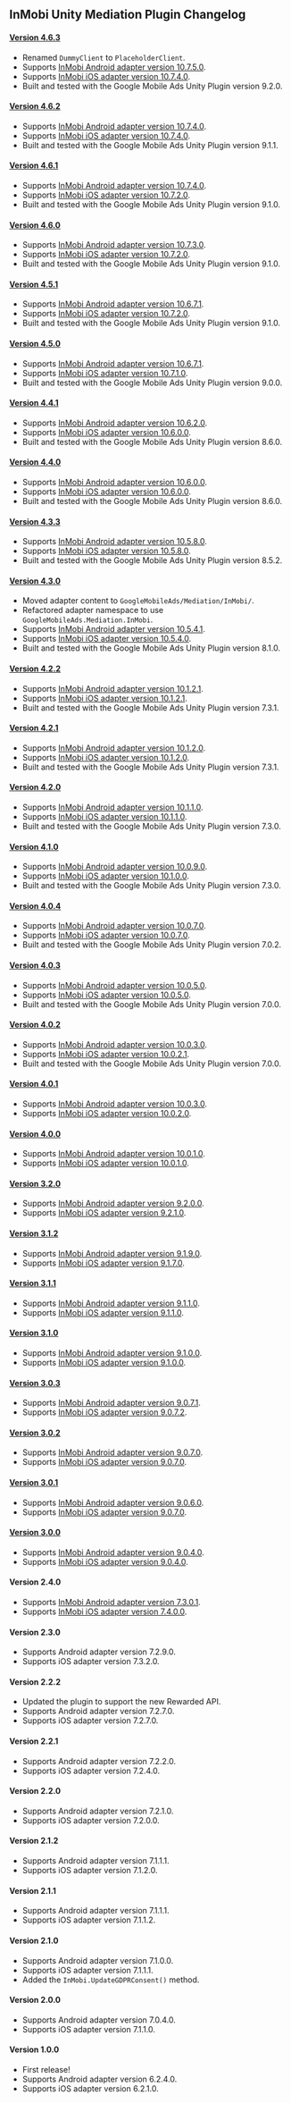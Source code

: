 ## InMobi Unity Mediation Plugin Changelog

#### [Version 4.6.3](https://dl.google.com/googleadmobadssdk/mediation/unity/inmobi/InMobiUnityAdapter-4.6.3.zip)
- Renamed `DummyClient` to `PlaceholderClient`.
- Supports [InMobi Android adapter version 10.7.5.0](https://github.com/googleads/googleads-mobile-android-mediation/blob/main/ThirdPartyAdapters/inmobi/CHANGELOG.md#version-10750).
- Supports [InMobi iOS adapter version 10.7.4.0](https://github.com/googleads/googleads-mobile-ios-mediation/blob/main/adapters/InMobi/CHANGELOG.md#version-10740).
- Built and tested with the Google Mobile Ads Unity Plugin version 9.2.0.

#### [Version 4.6.2](https://dl.google.com/googleadmobadssdk/mediation/unity/inmobi/InMobiUnityAdapter-4.6.2.zip)
- Supports [InMobi Android adapter version 10.7.4.0](https://github.com/googleads/googleads-mobile-android-mediation/blob/main/ThirdPartyAdapters/inmobi/CHANGELOG.md#version-10740).
- Supports [InMobi iOS adapter version 10.7.4.0](https://github.com/googleads/googleads-mobile-ios-mediation/blob/main/adapters/InMobi/CHANGELOG.md#version-10740).
- Built and tested with the Google Mobile Ads Unity Plugin version 9.1.1.

#### [Version 4.6.1](https://dl.google.com/googleadmobadssdk/mediation/unity/inmobi/InMobiUnityAdapter-4.6.1.zip)
- Supports [InMobi Android adapter version 10.7.4.0](https://github.com/googleads/googleads-mobile-android-mediation/blob/main/ThirdPartyAdapters/inmobi/CHANGELOG.md#version-10740).
- Supports [InMobi iOS adapter version 10.7.2.0](https://github.com/googleads/googleads-mobile-ios-mediation/blob/main/adapters/InMobi/CHANGELOG.md#version-10720).
- Built and tested with the Google Mobile Ads Unity Plugin version 9.1.0.

#### [Version 4.6.0](https://dl.google.com/googleadmobadssdk/mediation/unity/inmobi/InMobiUnityAdapter-4.6.0.zip)
- Supports [InMobi Android adapter version 10.7.3.0](https://github.com/googleads/googleads-mobile-android-mediation/blob/main/ThirdPartyAdapters/inmobi/CHANGELOG.md#version-10730).
- Supports [InMobi iOS adapter version 10.7.2.0](https://github.com/googleads/googleads-mobile-ios-mediation/blob/main/adapters/InMobi/CHANGELOG.md#version-10720).
- Built and tested with the Google Mobile Ads Unity Plugin version 9.1.0.

#### [Version 4.5.1](https://dl.google.com/googleadmobadssdk/mediation/unity/inmobi/InMobiUnityAdapter-4.5.1.zip)
- Supports [InMobi Android adapter version 10.6.7.1](https://github.com/googleads/googleads-mobile-android-mediation/blob/main/ThirdPartyAdapters/inmobi/CHANGELOG.md#version-10671).
- Supports [InMobi iOS adapter version 10.7.2.0](https://github.com/googleads/googleads-mobile-ios-mediation/blob/main/adapters/InMobi/CHANGELOG.md#version-10720).
- Built and tested with the Google Mobile Ads Unity Plugin version 9.1.0.

#### [Version 4.5.0](https://dl.google.com/googleadmobadssdk/mediation/unity/inmobi/InMobiUnityAdapter-4.5.0.zip)
- Supports [InMobi Android adapter version 10.6.7.1](https://github.com/googleads/googleads-mobile-android-mediation/blob/main/ThirdPartyAdapters/inmobi/CHANGELOG.md#version-10671).
- Supports [InMobi iOS adapter version 10.7.1.0](https://github.com/googleads/googleads-mobile-ios-mediation/blob/main/adapters/InMobi/CHANGELOG.md#version-10710).
- Built and tested with the Google Mobile Ads Unity Plugin version 9.0.0.

#### [Version 4.4.1](https://dl.google.com/googleadmobadssdk/mediation/unity/inmobi/InMobiUnityAdapter-4.4.1.zip)
- Supports [InMobi Android adapter version 10.6.2.0](https://github.com/googleads/googleads-mobile-android-mediation/blob/main/ThirdPartyAdapters/inmobi/CHANGELOG.md#version-10620).
- Supports [InMobi iOS adapter version 10.6.0.0](https://github.com/googleads/googleads-mobile-ios-mediation/blob/main/adapters/InMobi/CHANGELOG.md#version-10600).
- Built and tested with the Google Mobile Ads Unity Plugin version 8.6.0.

#### [Version 4.4.0](https://dl.google.com/googleadmobadssdk/mediation/unity/inmobi/InMobiUnityAdapter-4.4.0.zip)
- Supports [InMobi Android adapter version 10.6.0.0](https://github.com/googleads/googleads-mobile-android-mediation/blob/main/ThirdPartyAdapters/inmobi/CHANGELOG.md#version-10600).
- Supports [InMobi iOS adapter version 10.6.0.0](https://github.com/googleads/googleads-mobile-ios-mediation/blob/main/adapters/InMobi/CHANGELOG.md#version-10600).
- Built and tested with the Google Mobile Ads Unity Plugin version 8.6.0.

#### [Version 4.3.3](https://dl.google.com/googleadmobadssdk/mediation/unity/inmobi/InMobiUnityAdapter-4.3.3.zip)
- Supports [InMobi Android adapter version 10.5.8.0](https://github.com/googleads/googleads-mobile-android-mediation/blob/main/ThirdPartyAdapters/inmobi/CHANGELOG.md#version-10580).
- Supports [InMobi iOS adapter version 10.5.8.0](https://github.com/googleads/googleads-mobile-ios-mediation/blob/main/adapters/InMobi/CHANGELOG.md#version-10580).
- Built and tested with the Google Mobile Ads Unity Plugin version 8.5.2.

#### [Version 4.3.0](https://dl.google.com/googleadmobadssdk/mediation/unity/inmobi/InMobiUnityAdapter-4.3.0.zip)
- Moved adapter content to `GoogleMobileAds/Mediation/InMobi/`.
- Refactored adapter namespace to use `GoogleMobileAds.Mediation.InMobi`.
- Supports [InMobi Android adapter version 10.5.4.1](https://github.com/googleads/googleads-mobile-android-mediation/blob/main/ThirdPartyAdapters/inmobi/CHANGELOG.md#version-10541).
- Supports [InMobi iOS adapter version 10.5.4.0](https://github.com/googleads/googleads-mobile-ios-mediation/blob/main/adapters/InMobi/CHANGELOG.md#version-10540).
- Built and tested with the Google Mobile Ads Unity Plugin version 8.1.0.

#### [Version 4.2.2](https://dl.google.com/googleadmobadssdk/mediation/unity/inmobi/InMobiUnityAdapter-4.2.2.zip)
- Supports [InMobi Android adapter version 10.1.2.1](https://github.com/googleads/googleads-mobile-android-mediation/blob/main/ThirdPartyAdapters/inmobi/CHANGELOG.md#version-10121).
- Supports [InMobi iOS adapter version 10.1.2.1](https://github.com/googleads/googleads-mobile-ios-mediation/blob/main/adapters/InMobi/CHANGELOG.md#version-10121).
- Built and tested with the Google Mobile Ads Unity Plugin version 7.3.1.

#### [Version 4.2.1](https://dl.google.com/googleadmobadssdk/mediation/unity/inmobi/InMobiUnityAdapter-4.2.1.zip)
- Supports [InMobi Android adapter version 10.1.2.0](https://github.com/googleads/googleads-mobile-android-mediation/blob/main/ThirdPartyAdapters/inmobi/CHANGELOG.md#version-10120).
- Supports [InMobi iOS adapter version 10.1.2.0](https://github.com/googleads/googleads-mobile-ios-mediation/blob/main/adapters/InMobi/CHANGELOG.md#version-10120).
- Built and tested with the Google Mobile Ads Unity Plugin version 7.3.1.

#### [Version 4.2.0](https://dl.google.com/googleadmobadssdk/mediation/unity/inmobi/InMobiUnityAdapter-4.2.0.zip)
- Supports [InMobi Android adapter version 10.1.1.0](https://github.com/googleads/googleads-mobile-android-mediation/blob/main/ThirdPartyAdapters/inmobi/CHANGELOG.md#version-10110).
- Supports [InMobi iOS adapter version 10.1.1.0](https://github.com/googleads/googleads-mobile-ios-mediation/blob/main/adapters/InMobi/CHANGELOG.md#version-10110).
- Built and tested with the Google Mobile Ads Unity Plugin version 7.3.0.

#### [Version 4.1.0](https://dl.google.com/googleadmobadssdk/mediation/unity/inmobi/InMobiUnityAdapter-4.1.0.zip)
- Supports [InMobi Android adapter version 10.0.9.0](https://github.com/googleads/googleads-mobile-android-mediation/blob/main/ThirdPartyAdapters/inmobi/CHANGELOG.md#version-10090).
- Supports [InMobi iOS adapter version 10.1.0.0](https://github.com/googleads/googleads-mobile-ios-mediation/blob/main/adapters/InMobi/CHANGELOG.md#version-10100).
- Built and tested with the Google Mobile Ads Unity Plugin version 7.3.0.

#### [Version 4.0.4](https://dl.google.com/googleadmobadssdk/mediation/unity/inmobi/InMobiUnityAdapter-4.0.4.zip)
- Supports [InMobi Android adapter version 10.0.7.0](https://github.com/googleads/googleads-mobile-android-mediation/blob/main/ThirdPartyAdapters/inmobi/CHANGELOG.md#version-10070).
- Supports [InMobi iOS adapter version 10.0.7.0](https://github.com/googleads/googleads-mobile-ios-mediation/blob/main/adapters/InMobi/CHANGELOG.md#version-10070).
- Built and tested with the Google Mobile Ads Unity Plugin version 7.0.2.

#### [Version 4.0.3](https://dl.google.com/googleadmobadssdk/mediation/unity/inmobi/InMobiUnityAdapter-4.0.3.zip)
- Supports [InMobi Android adapter version 10.0.5.0](https://github.com/googleads/googleads-mobile-android-mediation/blob/main/ThirdPartyAdapters/inmobi/CHANGELOG.md#version-10050).
- Supports [InMobi iOS adapter version 10.0.5.0](https://github.com/googleads/googleads-mobile-ios-mediation/blob/main/adapters/InMobi/CHANGELOG.md#version-10050).
- Built and tested with the Google Mobile Ads Unity Plugin version 7.0.0.

#### [Version 4.0.2](https://dl.google.com/googleadmobadssdk/mediation/unity/inmobi/InMobiUnityAdapter-4.0.2.zip)
- Supports [InMobi Android adapter version 10.0.3.0](https://github.com/googleads/googleads-mobile-android-mediation/blob/main/ThirdPartyAdapters/inmobi/CHANGELOG.md#version-10030).
- Supports [InMobi iOS adapter version 10.0.2.1](https://github.com/googleads/googleads-mobile-ios-mediation/blob/main/adapters/InMobi/CHANGELOG.md#version-10021).
- Built and tested with the Google Mobile Ads Unity Plugin version 7.0.0.

#### [Version 4.0.1](https://dl.google.com/googleadmobadssdk/mediation/unity/inmobi/InMobiUnityAdapter-4.0.1.zip)
- Supports [InMobi Android adapter version 10.0.3.0](https://github.com/googleads/googleads-mobile-android-mediation/blob/main/ThirdPartyAdapters/inmobi/CHANGELOG.md#version-10030).
- Supports [InMobi iOS adapter version 10.0.2.0](https://github.com/googleads/googleads-mobile-ios-mediation/blob/main/adapters/InMobi/CHANGELOG.md#version-10020).

#### [Version 4.0.0](https://dl.google.com/googleadmobadssdk/mediation/unity/inmobi/InMobiUnityAdapter-4.0.0.zip)
- Supports [InMobi Android adapter version 10.0.1.0](https://github.com/googleads/googleads-mobile-android-mediation/blob/main/ThirdPartyAdapters/inmobi/CHANGELOG.md#version-10010).
- Supports [InMobi iOS adapter version 10.0.1.0](https://github.com/googleads/googleads-mobile-ios-mediation/blob/main/adapters/InMobi/CHANGELOG.md#version-10010).

#### [Version 3.2.0](https://dl.google.com/googleadmobadssdk/mediation/unity/inmobi/InMobiUnityAdapter-3.2.0.zip)
- Supports [InMobi Android adapter version 9.2.0.0](https://github.com/googleads/googleads-mobile-android-mediation/blob/main/ThirdPartyAdapters/inmobi/CHANGELOG.md#version-9200).
- Supports [InMobi iOS adapter version 9.2.1.0](https://github.com/googleads/googleads-mobile-ios-mediation/blob/main/adapters/InMobi/CHANGELOG.md#version-9210).

#### [Version 3.1.2](https://dl.google.com/googleadmobadssdk/mediation/unity/inmobi/InMobiUnityAdapter-3.1.2.zip)
- Supports [InMobi Android adapter version 9.1.9.0](https://github.com/googleads/googleads-mobile-android-mediation/blob/main/ThirdPartyAdapters/inmobi/CHANGELOG.md#version-9190).
- Supports [InMobi iOS adapter version 9.1.7.0](https://github.com/googleads/googleads-mobile-ios-mediation/blob/main/adapters/InMobi/CHANGELOG.md#version-9170).

#### [Version 3.1.1](https://dl.google.com/googleadmobadssdk/mediation/unity/inmobi/InMobiUnityAdapter-3.1.1.zip)
- Supports [InMobi Android adapter version 9.1.1.0](https://github.com/googleads/googleads-mobile-android-mediation/blob/main/ThirdPartyAdapters/inmobi/CHANGELOG.md#version-9110).
- Supports [InMobi iOS adapter version 9.1.1.0](https://github.com/googleads/googleads-mobile-ios-mediation/blob/main/adapters/InMobi/CHANGELOG.md#version-9110).

#### [Version 3.1.0](https://dl.google.com/googleadmobadssdk/mediation/unity/inmobi/InMobiUnityAdapter-3.1.0.zip)
- Supports [InMobi Android adapter version 9.1.0.0](https://github.com/googleads/googleads-mobile-android-mediation/blob/main/ThirdPartyAdapters/inmobi/CHANGELOG.md#version-9100).
- Supports [InMobi iOS adapter version 9.1.0.0](https://github.com/googleads/googleads-mobile-ios-mediation/blob/main/adapters/InMobi/CHANGELOG.md#version-9100).

#### [Version 3.0.3](https://dl.google.com/googleadmobadssdk/mediation/unity/inmobi/InMobiUnityAdapter-3.0.3.zip)
- Supports [InMobi Android adapter version 9.0.7.1](https://github.com/googleads/googleads-mobile-android-mediation/blob/main/ThirdPartyAdapters/inmobi/CHANGELOG.md#version-9071).
- Supports [InMobi iOS adapter version 9.0.7.2](https://github.com/googleads/googleads-mobile-ios-mediation/blob/main/adapters/InMobi/CHANGELOG.md#version-9072).

#### [Version 3.0.2](https://dl.google.com/googleadmobadssdk/mediation/unity/inmobi/InMobiUnityAdapter-3.0.2.zip)
- Supports [InMobi Android adapter version 9.0.7.0](https://github.com/googleads/googleads-mobile-android-mediation/blob/main/ThirdPartyAdapters/inmobi/CHANGELOG.md#version-9070).
- Supports [InMobi iOS adapter version 9.0.7.0](https://github.com/googleads/googleads-mobile-ios-mediation/blob/main/adapters/InMobi/CHANGELOG.md#version-9070).

#### [Version 3.0.1](https://dl.google.com/googleadmobadssdk/mediation/unity/inmobi/InMobiUnityAdapter-3.0.1.zip)
- Supports [InMobi Android adapter version 9.0.6.0](https://github.com/googleads/googleads-mobile-android-mediation/blob/main/ThirdPartyAdapters/inmobi/CHANGELOG.md#version-9060).
- Supports [InMobi iOS adapter version 9.0.7.0](https://github.com/googleads/googleads-mobile-ios-mediation/blob/main/adapters/InMobi/CHANGELOG.md#version-9070).

#### [Version 3.0.0](https://dl.google.com/googleadmobadssdk/mediation/unity/inmobi/InMobiUnityAdapter-3.0.0.zip)
- Supports [InMobi Android adapter version 9.0.4.0](https://github.com/googleads/googleads-mobile-android-mediation/blob/main/ThirdPartyAdapters/inmobi/CHANGELOG.md#version-9040).
- Supports [InMobi iOS adapter version 9.0.4.0](https://github.com/googleads/googleads-mobile-ios-mediation/blob/main/adapters/InMobi/CHANGELOG.md#version-9040).

#### Version 2.4.0
- Supports [InMobi Android adapter version 7.3.0.1](https://github.com/googleads/googleads-mobile-android-mediation/blob/main/ThirdPartyAdapters/inmobi/CHANGELOG.md#version-7301).
- Supports [InMobi iOS adapter version 7.4.0.0](https://github.com/googleads/googleads-mobile-ios-mediation/blob/main/adapters/InMobi/CHANGELOG.md#version-7400).

#### Version 2.3.0
- Supports Android adapter version 7.2.9.0.
- Supports iOS adapter version 7.3.2.0.

#### Version 2.2.2
- Updated the plugin to support the new Rewarded API.
- Supports Android adapter version 7.2.7.0.
- Supports iOS adapter version 7.2.7.0.

#### Version 2.2.1
- Supports Android adapter version 7.2.2.0.
- Supports iOS adapter version 7.2.4.0.

#### Version 2.2.0
- Supports Android adapter version 7.2.1.0.
- Supports iOS adapter version 7.2.0.0.

#### Version 2.1.2
- Supports Android adapter version 7.1.1.1.
- Supports iOS adapter version 7.1.2.0.

#### Version 2.1.1
- Supports Android adapter version 7.1.1.1.
- Supports iOS adapter version 7.1.1.2.

#### Version 2.1.0
- Supports Android adapter version 7.1.0.0.
- Supports iOS adapter version 7.1.1.1.
- Added the `InMobi.UpdateGDPRConsent()` method.

#### Version 2.0.0
- Supports Android adapter version 7.0.4.0.
- Supports iOS adapter version 7.1.1.0.

#### Version 1.0.0
- First release!
- Supports Android adapter version 6.2.4.0.
- Supports iOS adapter version 6.2.1.0.
